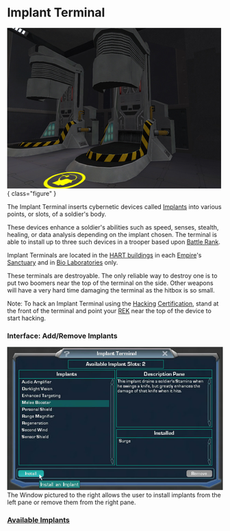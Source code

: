 # Implant Terminal

![](../images/PSScreenShot0282.jpg){ class="figure" }

The Implant Terminal
inserts cybernetic devices called [Implants](../implants/index.md) into
various points, or slots, of a soldier's body.

These devices enhance a soldier's abilities such as speed, senses, stealth,
healing, or data analysis depending on the implant chosen. The terminal is able
to install up to three such devices in a trooper based upon
[Battle Rank](../terminology/Battle_Rank.md).

Implant Terminals are located in the
[HART buildings](../locations/HART_building.md) in each
[Empire](../terminology/Empire.md)'s [Sanctuary](../locations/Sanctuary.md) and
in [Bio Laboratories](../locations/Bio_Laboratory.md) only.

These terminals are destroyable. The only reliable way to destroy one is to put
two boomers near the top of the terminal on the side. Other weapons will have a
very hard time damaging the terminal as the hitbox is so small.

Note: To hack an Implant Terminal using the
[Hacking](<../certifications/Hacking_(Certification).md>)
[Certification](../certifications/Certification.md), stand at the front of the
terminal and point your [REK](../weapons/Remote_Electronics_Kit.md) near the top
of the device to start hacking.

### Interface: Add/Remove Implants

![thumb](../images/Implant_interface.jpg) The Window pictured to the right
allows the user to install implants from the left pane or remove them from the
right pane.

### [Available Implants](../implants/index.md)
